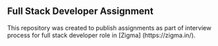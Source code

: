 
## Full Stack Developer Assignment

<p> This repository was created to publish assignments as part of interview process for full stack developer role in [Zigma] (https://zigma.in/).
